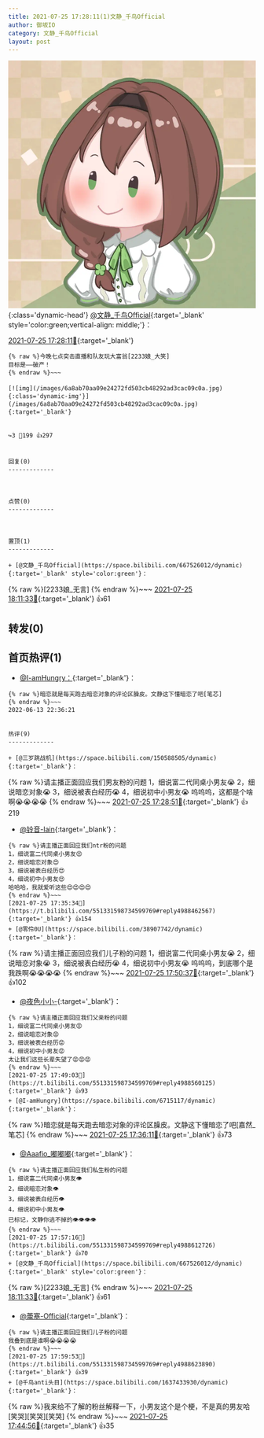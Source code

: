 ```yaml
---
title: 2021-07-25 17:28:11(1)文静_千鸟Official
author: 御坂IO
category: 文静_千鸟Official
layout: post
---
```


![img](/images/ac7482ed1b9a7f203dc68c0c4a77c488a27b108a.jpg){:class='dynamic-head'}
[@文静_千鸟Official](https://space.bilibili.com/667526012/dynamic){:target='_blank' style='color:green;vertical-align: middle;'}：

[2021-07-25 17:28:11🔗](https://t.bilibili.com/551331598734599769){:target='_blank'}

~~~
{% raw %}今晚七点突击直播和队友玩大富翁[2233娘_大笑]
目标是——破产！
{% endraw %}~~~

[![img](/images/6a8ab70aa09e24272fd503cb48292ad3cac09c0a.jpg){:class='dynamic-img'}](/images/6a8ab70aa09e24272fd503cb48292ad3cac09c0a.jpg){:target='_blank'}


↪️3 💬199 👍297


回复(0)
-------------



点赞(0)
-------------



置顶(1)
-------------

+ [@文静_千鸟Official](https://space.bilibili.com/667526012/dynamic){:target='_blank' style='color:green'}：
~~~
{% raw %}[2233娘_无言]
{% endraw %}~~~
[2021-07-25 18:11:33🔗](https://t.bilibili.com/551331598734599769#reply4988703837){:target='_blank'} 👍61


转发(0)
-------------



首页热评(1)
-------------

+ [@I-amHungry：](https://space.bilibili.com/6715117/dynamic){:target='_blank'}：
~~~
{% raw %}暗恋就是每天跑去暗恋对象的评论区臊皮。文静这下懂暗恋了吧[笔芯]
{% endraw %}~~~
2022-06-13 22:36:21


热评(9)
-------------

+ [@三岁跳战机](https://space.bilibili.com/150588505/dynamic){:target='_blank'}：
~~~
{% raw %}请主播正面回应我们男友粉的问题
1，细说富二代同桌小男友😭
2，细说暗恋对象😭
3，细说被表白经历😭
4，细说初中小男友😭
呜呜呜，这都是个啥啊😭😭😭😭
{% endraw %}~~~
[2021-07-25 17:28:51🔗](https://t.bilibili.com/551331598734599769#reply4988419111){:target='_blank'} 👍219
+ [@铃音-lain](https://space.bilibili.com/156870990/dynamic){:target='_blank'}：
~~~
{% raw %}请主播正面回应我们ntr粉的问题
1，细说富二代同桌小男友😍
2，细说暗恋对象😍
3，细说被表白经历😍
4，细说初中小男友😍
哈哈哈，我就爱听这些😍😍😍😍
{% endraw %}~~~
[2021-07-25 17:35:34🔗](https://t.bilibili.com/551331598734599769#reply4988462567){:target='_blank'} 👍154
+ [@零伶0U](https://space.bilibili.com/38907742/dynamic){:target='_blank'}：
~~~
{% raw %}请主播正面回应我们儿子粉的问题
1，细说富二代同桌小男友😭
2，细说暗恋对象😭
3，细说被表白经历😭
4，细说初中小男友😭
呜呜呜，到底哪个是我跌啊😭😭😭😭
{% endraw %}~~~
[2021-07-25 17:50:37🔗](https://t.bilibili.com/551331598734599769#reply4988563604){:target='_blank'} 👍102
+ [@夜色小小-](https://space.bilibili.com/7821285/dynamic){:target='_blank'}：
~~~
{% raw %}请主播正面回应我们父亲粉的问题
1，细说富二代同桌小男友😡
2，细说暗恋对象😡
3，细说被表白经历😡
4，细说初中小男友😡
太让我们这些长辈失望了😡😡😡
{% endraw %}~~~
[2021-07-25 17:49:03🔗](https://t.bilibili.com/551331598734599769#reply4988560125){:target='_blank'} 👍93
+ [@I-amHungry](https://space.bilibili.com/6715117/dynamic){:target='_blank'}：
~~~
{% raw %}暗恋就是每天跑去暗恋对象的评论区臊皮。文静这下懂暗恋了吧[嘉然_笔芯]
{% endraw %}~~~
[2021-07-25 17:36:11🔗](https://t.bilibili.com/551331598734599769#reply4988463871){:target='_blank'} 👍73
+ [@Aaafio_嘟嘟嘟](https://space.bilibili.com/3872235/dynamic){:target='_blank'}：
~~~
{% raw %}请主播正面回应我们私生粉的问题
1，细说富二代同桌小男友👁️
2，细说暗恋对象👁️
3，细说被表白经历👁️
4，细说初中小男友👁️
已标记，文静你逃不掉的👁️👁️👁️👁️
{% endraw %}~~~
[2021-07-25 17:57:16🔗](https://t.bilibili.com/551331598734599769#reply4988612726){:target='_blank'} 👍70
+ [@文静_千鸟Official](https://space.bilibili.com/667526012/dynamic){:target='_blank' style='color:green'}：
~~~
{% raw %}[2233娘_无言]
{% endraw %}~~~
[2021-07-25 18:11:33🔗](https://t.bilibili.com/551331598734599769#reply4988703837){:target='_blank'} 👍61
+ [@蕾塞-Official](https://space.bilibili.com/13282044/dynamic){:target='_blank'}：
~~~
{% raw %}请主播正面回应我们儿子粉的问题
我叠到底是谁啊😭😭😭😭
{% endraw %}~~~
[2021-07-25 17:59:53🔗](https://t.bilibili.com/551331598734599769#reply4988623890){:target='_blank'} 👍39
+ [@千鸟anti头目](https://space.bilibili.com/1637433930/dynamic){:target='_blank'}：
~~~
{% raw %}我来给不了解的粉丝解释一下，小男友这个是个梗，不是真的男友哈[笑哭][笑哭][笑哭]
{% endraw %}~~~
[2021-07-25 17:44:56🔗](https://t.bilibili.com/551331598734599769#reply4988526901){:target='_blank'} 👍35


